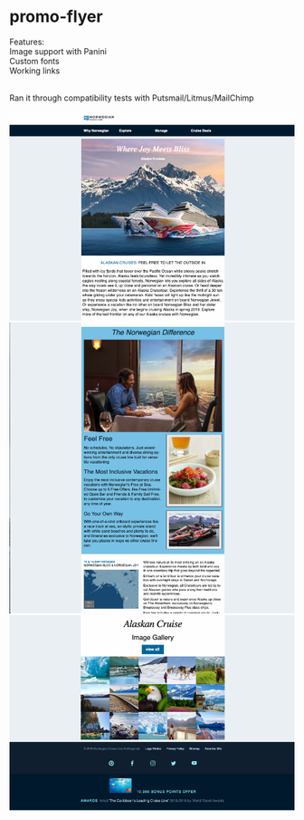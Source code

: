 # promo-flyer </br>

Features: </br>
Image support with Panini </br>
Custom fonts </br>
Working links </br>
</br>

Ran it through compatibility tests with Putsmail/Litmus/MailChimp

![1](src/assets/img/1.png)
![2](src/assets/img/2.png)
![3](src/assets/img/3.png)
